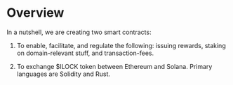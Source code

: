 # Overview

In a nutshell, we are creating two smart contracts:

1. To enable, facilitate, and regulate the following: issuing rewards, staking on domain-relevant stuff, and transaction-fees.

2. To exchange $ILOCK token between Ethereum and Solana. Primary languages are Solidity and Rust.
